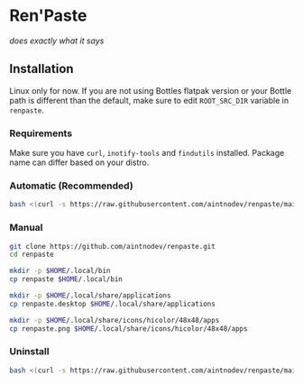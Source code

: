 # Ren'Paste

_does exactly what it says_

## Installation

Linux only for now. If you are not using Bottles flatpak version or your Bottle path is different than the default, make sure to edit `ROOT_SRC_DIR` variable in `renpaste`.

### Requirements

Make sure you have `curl`, `inotify-tools` and `findutils` installed. Package name can differ based on your distro.

### Automatic (Recommended)

```sh
bash <(curl -s https://raw.githubusercontent.com/aintnodev/renpaste/main/setup) -i
```

### Manual

```sh
git clone https://github.com/aintnodev/renpaste.git
cd renpaste

mkdir -p $HOME/.local/bin
cp renpaste $HOME/.local/bin

mkdir -p $HOME/.local/share/applications
cp renpaste.desktop $HOME/.local/share/applications

mkdir -p $HOME/.local/share/icons/hicolor/48x48/apps
cp renpaste.png $HOME/.local/share/icons/hicolor/48x48/apps
```

### Uninstall

```sh
bash <(curl -s https://raw.githubusercontent.com/aintnodev/renpaste/main/setup) -u
```
